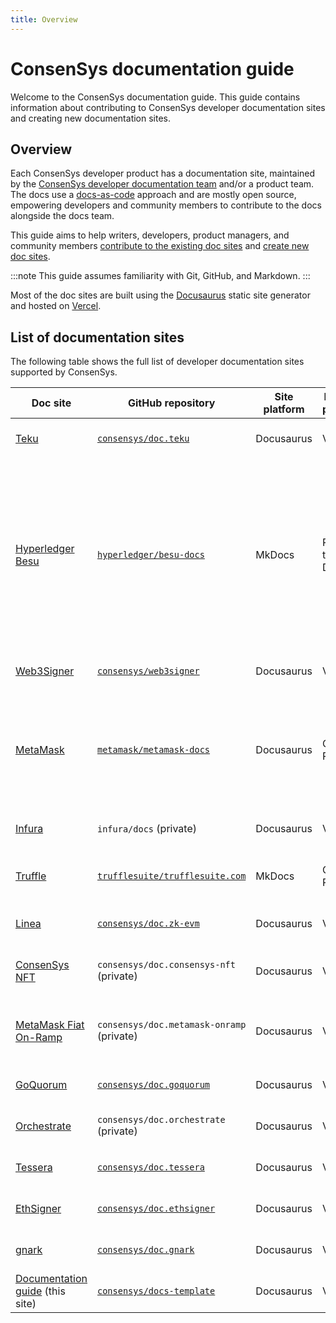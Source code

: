 ```yaml
---
title: Overview
---
```


# ConsenSys documentation guide

Welcome to the ConsenSys documentation guide.
This guide contains information about contributing to ConsenSys developer documentation sites and
creating new documentation sites.

## Overview

Each ConsenSys developer product has a documentation site, maintained by the [ConsenSys developer
documentation team](https://consensyssoftware.atlassian.net/wiki/spaces/PEG/pages/398159216798/Documentation+Pliny)
and/or a product team.
The docs use a [docs-as-code](https://www.writethedocs.org/guide/docs-as-code/) approach and are
mostly open source, empowering developers and community members to contribute to the docs alongside
the docs team.

This guide aims to help writers, developers, product managers, and community members [contribute to
the existing doc sites](contribute) and [create new doc sites](create).

:::note
This guide assumes familiarity with Git, GitHub, and Markdown.
:::

Most of the doc sites are built using the [Docusaurus](https://docusaurus.io/) static site generator
and hosted on [Vercel](https://vercel.com/).

## List of documentation sites

The following table shows the full list of developer documentation sites supported by ConsenSys.

| Doc site                                                                | GitHub repository                                                                   | Site platform | Hosting platform | Description                                                                                                                                                                                                                  |
|-------------------------------------------------------------------------|-------------------------------------------------------------------------------------|---------------|------------------|------------------------------------------------------------------------------------------------------------------------------------------------------------------------------------------------------------------------------|
| [Teku](https://docs.teku.consensys.net/)                                | [`consensys/doc.teku`](https://github.com/consensys/doc.teku)                       | Docusaurus    | Vercel           | Maintained by the docs team.                                                                                                                                                                                                 |
| [Hyperledger Besu](https://besu.hyperledger.org/en/stable/)             | [`hyperledger/besu-docs`](https://github.com/hyperledger/besu-docs)                 | MkDocs        | Read the Docs    | Maintained by the docs team. Soon to be migrated to Docusaurus and GitHub Pages. This is a Hyperledger project and has its own [Besu docs contribution guidelines](https://wiki.hyperledger.org/display/BESU/Documentation). |
| [Web3Signer](https://docs.web3signer.consensys.net/)                    | [`consensys/web3signer`](https://github.com/ConsenSys/web3signer)                   | Docusaurus    | Vercel           | Maintained by the docs team.                                                                                                                                                                                                 |
| [MetaMask](https://docs.metamask.io/)                                   | [`metamask/metamask-docs`](https://github.com/MetaMask/metamask-docs)               | Docusaurus    | GitHub Pages     | Maintained by the docs team. This project has additional [MetaMask docs contribution guidelines](https://github.com/MetaMask/metamask-docs/blob/main/CONTRIBUTING.md).                                                       |
| [Infura](https://docs.infura.io/infura/)                                | `infura/docs` (private)                                                             | Docusaurus    | Vercel           | Maintained by the docs team.                                                                                                                                                                                                 |
| [Truffle](https://trufflesuite.com/docs/)                               | [`trufflesuite/trufflesuite.com`](https://github.com/trufflesuite/trufflesuite.com) | MkDocs        | GitHub Pages     | Maintained by the Truffle team.                                                                                                                                                                                              |
| [Linea](https://docs.linea.build/)                                      | [`consensys/doc.zk-evm`](https://github.com/consensys/doc.zk-evm)                   | Docusaurus    | Vercel           | Maintained by the Linea team.                                                                                                                                                                                                |
| [ConsenSys NFT](https://docs.consensys-nft.com/)                        | `consensys/doc.consensys-nft` (private)                                             | Docusaurus    | Vercel           | Maintained by the ConsenSys NFT team.                                                                                                                                                                                        |
| [MetaMask Fiat On-Ramp](https://docs.metamask-onramp.consensys.net/)    | `consensys/doc.metamask-onramp` (private)                                           | Docusaurus    | Vercel           | Maintained by the MetaMask Fiat On-Ramp team.                                                                                                                                                                                |
| [GoQuorum](https://docs.goquorum.consensys.net/)                        | [`consensys/doc.goquorum`](https://github.com/consensys/doc.goquorum)               | Docusaurus    | Vercel           | Maintained by the docs team.                                                                                                                                                                                                 |
| [Orchestrate](https://docs.orchestrate.consensys.net/)                  | `consensys/doc.orchestrate` (private)                                               | Docusaurus    | Vercel           | Maintained by the docs team.                                                                                                                                                                                                 |
| [Tessera](https://docs.tessera.consensys.net/)                          | [`consensys/doc.tessera`](https://github.com/ConsenSys/doc.tessera)                 | Docusaurus    | Vercel           | Maintained by the docs team.                                                                                                                                                                                                 |
| [EthSigner](https://docs.ethsigner.consensys.net/)                      | [`consensys/doc.ethsigner`](https://github.com/ConsenSys/doc.ethsigner)             | Docusaurus    | Vercel           | Maintained by the docs team.                                                                                                                                                                                                 |
| [gnark](https://docs.gnark.consensys.net/)                              | [`consensys/doc.gnark`](https://github.com/ConsenSys/doc.gnark)                     | Docusaurus    | Vercel           | Maintained by the docs team.                                                                                                                                                                                                 |
| [Documentation guide](https://docs-template.consensys.net/) (this site) | [`consensys/docs-template`](https://github.com/ConsenSys/docs-template)             | Docusaurus    | Vercel           | Maintained by the docs team.                                                                                                                                                                                                 |
